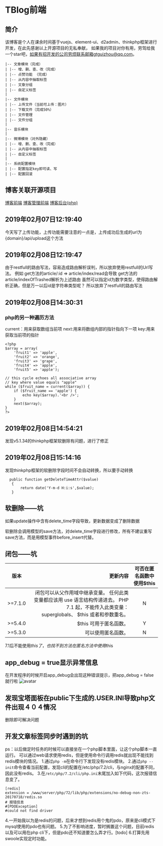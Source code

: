 # TBlog前端

## 简介
该博客是个人在课余时间基于vuejs、element-ui、d2admin、thinkphp框架进行开发，在此先感谢以上开源项目的无私奉献，
如果我的项目对你有用，劳驾给我一个star吧，如果有招开发的公司劳烦联系邮箱gtguizhou@qq.com。
~~~
|-- 文章模块（完成）
| |-- 增、删、查、改（完成）
| |-- 点赞功能 （完成）
| |-- 从内容中抽取标签
| |-- 文章分组
| |-- 自定义标签
|
|-- 文件模块
| |-- 上传文件（当前可上传：图片）
| |-- 下载文件（完成50%）
| |-- 文件管理
| |-- 文件分组
|
|-- 音乐模块
| 
|-- 微博模块（对外隐藏）
| |-- 增、删、查、改（完成）
| |-- 从内容中抽取标签
| |-- 自定义标签
|
|-- 系统配置模块
| |-- 配置指定key即可读、写
| |-- 配置回滚
~~~

## 博客关联开源项目
[博客前端](https://github.com/GtGuiZhou/TBlogVue)
[博客管理前端](https://github.com/GtGuiZhou/TBlogAdminVue)
[博客后台(php)](https://github.com/GtGuiZhou/TBlog)

## 2019年02月07日12:19:40
今天写了上传功能，上传功能需要注意的一点是，上传成功后生成的url为
{domain}/api/upload这个方法

## 2019年02月08日12:19:47
由于restfull的路由写法，容易造成路由解析误判，所以放弃使用restfull的Url写法。
例如
get方法的article/:id => article/index/read会导致
get方法的article/indexOfTrashed解析为上述路由
虽然可以指定id为数字类型，使得路由解析正确，但是万一以后id是字符串类型呢？
所以放弃了restfull的路由写法

## 2019年02月08日14:30:31
### php的另一种遍历方法
current：用来获取数组当前项
next:用来将数组内部的指针指向下一项
key:用来获取当前项的指针
~~~
<?php
$array = array(
    'fruit1' => 'apple',
    'fruit2' => 'orange',
    'fruit3' => 'grape',
    'fruit4' => 'apple',
    'fruit5' => 'apple');

// this cycle echoes all associative array
// key where value equals "apple"
while ($fruit_name = current($array)) {
    if ($fruit_name == 'apple') {
        echo key($array).'<br />';
    }
    next($array);
}
?>
~~~
## 2019年02月08日14:54:21
发现v5.1.34的thinkphp框架软删除有问题，进行了修正

## 2019年02月08日15:14:16
发现thinkphp框架的软删除字段时间不会自动转换，所以要手动转换
~~~
  public function getDeleteTimeAttr($value)
   {
       return date('Y-m-d H:i:s',$value);
   }
~~~

## 软删除——坑
如果update操作中含有delete_time字段导致，更新数据变成了删除数据

软删除会调用模型的save方法，对delete_time字段进行修改，所有不建议重写save方法，而是用模型事件before_insert代替。

## 闭包——坑
| 版本        | 更新内容    |  可否在匿名函数中使用$this  |
| --------   | -----:   | :----: |
| >=7.1.0        | 闭包可以从父作用域中继承变量。 任何此类变量都应该用 use 语言结构传递进去。 PHP 7.1 起，不能传入此类变量： superglobals、 $this 或者和参数重名。      |   N    |
| >=5.4.0        | $this 可用于匿名函数。      |   Y    |
| >=5.3.0        | 可以使用匿名函数。      |   N    |

7.1后不能使用$this了，也找不到方法在匿名方法中使用$this

## app_debug = true显示异常信息
在开发程序的时候开启app_debug会出现这种错误提示，把app_debug = false就行啦
![avatar](./public/static/image/QQ图片20190213183323.png)

## 发现宝塔面板在public下生成的.USER.INI导致php文件出现４０４情况
删除即可解决问题

## 开发文章标签同步时遇到的坑
ps：以后做定时任务的时候可以直接坐在一个php脚本里面，让这个php脚本一直运行。
可以通过web请求使用redis，但是使用命令行调用redis就出现不能找到redis模块的情况。
1.通过`php -m`在命令行下发现没有redis模块。
2.通过`php --init`命令查看当前配置，发现cli的配置在/etc/php/7.2/cli，与nginx的配置不同，因此没有redis。
3.在`/etc/php/7.2/cli/php.ini`末尾加入如下代码，这次报错信息变了。
```
[redis]
extension = /www/server/php/72/lib/php/extensions/no-debug-non-zts-20170718/redis.so
# 报错信息
#[PDOException]         
#could not find driver 
```
4.一开始我以为是redis的问题，后来才想到redis用个鬼的pdo，原来是cli模式下mysql使用的pdo也有问题。
5.为了不影响进度，暂时搁置这个问题，目前redis以及可以用在php cli下，但是pdo还不知道要怎么弄才行。[todo]
6.打算先用swoole实现定时功能。


